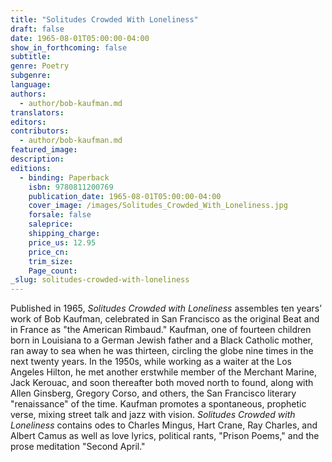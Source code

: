 ```yaml
---
title: "Solitudes Crowded With Loneliness"
draft: false
date: 1965-08-01T05:00:00-04:00
show_in_forthcoming: false
subtitle:
genre: Poetry
subgenre:
language:
authors:
  - author/bob-kaufman.md
translators:
editors:
contributors:
  - author/bob-kaufman.md
featured_image:
description:
editions:
  - binding: Paperback
    isbn: 9780811200769
    publication_date: 1965-08-01T05:00:00-04:00
    cover_image: /images/Solitudes_Crowded_With_Loneliness.jpg
    forsale: false
    saleprice:
    shipping_charge:
    price_us: 12.95
    price_cn:
    trim_size:
    Page_count:
_slug: solitudes-crowded-with-loneliness
---
```


Published in 1965, _Solitudes Crowded with Loneliness_ assembles ten years’ work of Bob Kaufman, celebrated in San Francisco as the original Beat and in France as "the American Rimbaud." Kaufman, one of fourteen children born in Louisiana to a German Jewish father and a Black Catholic mother, ran away to sea when he was thirteen, circling the globe nine times in the next twenty years. In the 1950s, while working as a waiter at the Los Angeles Hilton, he met another erstwhile member of the Merchant Marine, Jack Kerouac, and soon thereafter both moved north to found, along with Allen Ginsberg, Gregory Corso, and others, the San Francisco literary "renaissance" of the time. Kaufman promotes a spontaneous, prophetic verse, mixing street talk and jazz with vision. _Solitudes Crowded with Loneliness_ contains odes to Charles Mingus, Hart Crane, Ray Charles, and Albert Camus as well as love lyrics, political rants, "Prison Poems," and the prose meditation "Second April."

